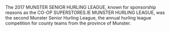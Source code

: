 The 2017 MUNSTER SENIOR HURLING LEAGUE, known for sponsorship reasons as the CO-OP SUPERSTORES.IE MUNSTER HURLING LEAGUE, was the second Munster Senior Hurling League, the annual hurling league competition for county teams from the province of Munster.
